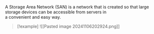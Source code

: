 A Storage Area Network (SAN) is a network that is created so that large storage devices can be accessible from servers in  
a convenient and easy way.

> [!example]
> ![[Pasted image 20241106202924.png]]

